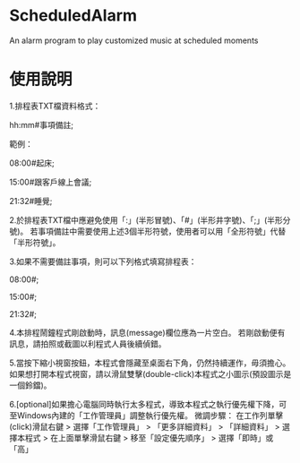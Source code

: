 # ScheduledAlarm
An alarm program to play customized music at scheduled moments

# 使用說明
1.排程表TXT檔資料格式：

hh:mm#事項備註;

範例：

08:00#起床;

15:00#跟客戶線上會議;

21:32#睡覺;


2.於排程表TXT檔中應避免使用「:」(半形冒號)、「#」(半形井字號)、「;」(半形分號)。
若事項備註中需要使用上述3個半形符號，使用者可以用「全形符號」代替「半形符號」。

3.如果不需要備註事項，則可以下列格式填寫排程表：

08:00#;

15:00#;

21:32#;


4.本排程鬧鐘程式剛啟動時，訊息(message)欄位應為一片空白。
若剛啟動便有訊息，請拍照或截圖以利程式人員後續偵錯。

5.當按下縮小視窗按鈕，本程式會隱藏至桌面右下角，仍然持續運作，毋須擔心。
如果想打開本程式視窗，請以滑鼠雙擊(double-click)本程式之小圖示(預設圖示是一個鈴鐺)。

6.[optional]如果擔心電腦同時執行太多程式，導致本程式之執行優先權下降，可至Windows內建的「工作管理員」調整執行優先權。
微調步驟：
在工作列單擊(click)滑鼠右鍵 > 選擇「工作管理員」 > 「更多詳細資料」 > 「詳細資料」 > 選擇本程式 > 在上面單擊滑鼠右鍵 > 移至「設定優先順序」 > 選擇「即時」或「高」


